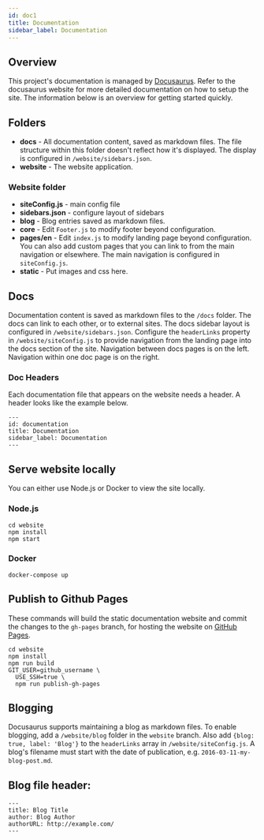 ```yaml
---
id: doc1
title: Documentation
sidebar_label: Documentation
---
```

## Overview
This project's documentation is managed by [Docusaurus](https://docusaurus.io).
Refer to the docusaurus website for more detailed documentation on how to setup
the site.  The information below is an overview for getting started quickly.

## Folders
- **docs** - All documentation content, saved as markdown files.  The file structure
within this folder doesn't reflect how it's displayed.  The display is configured in
`/website/sidebars.json`.
- **website** - The website application.

### Website folder
- **siteConfig.js** - main config file
- **sidebars.json** - configure layout of sidebars
- **blog** - Blog entries saved as markdown files.
- **core** - Edit `Footer.js` to modify footer beyond configuration.
- **pages/en** - Edit `index.js` to modify landing page beyond configuration.  You can also add
custom pages that you can link to from the main navigation or elsewhere.  The main navigation
is configured in `siteConfig.js`.
- **static** - Put images and css here.

## Docs
Documentation content is saved as markdown files to the `/docs` folder.  The docs can link to each other,
or to external sites.  The docs sidebar layout is configured in `/website/sidebars.json`.  Configure
the `headerLinks` property in `/website/siteConfig.js` to provide navigation from the landing page
into the docs section of the site.  Navigation between docs pages is on the left.  Navigation within
one doc page is on the right.

### Doc Headers
Each documentation file that appears on the website needs a header.  A header
looks like the example below.

```
---
id: documentation
title: Documentation
sidebar_label: Documentation
---
```

## Serve website locally
You can either use Node.js or Docker to view the site locally.

### Node.js
```
cd website
npm install
npm start
```

### Docker
`docker-compose up`

## Publish to Github Pages
These commands will build the static documentation website and commit the changes
to the `gh-pages` branch, for hosting the website on [GitHub Pages](https://pages.github.com/).

```
cd website
npm install
npm run build
GIT_USER=github_username \
  USE_SSH=true \
  npm run publish-gh-pages
```

## Blogging
Docusaurus supports maintaining a blog as markdown files.  To enable blogging, add a `/website/blog` folder
in the `website` branch.  Also add `{blog: true, label: 'Blog'}` to the `headerLinks` array in `/website/siteConfig.js`.
A blog's filename must start with the date of publication, e.g. `2016-03-11-my-blog-post.md`.

## Blog file header:
```
---
title: Blog Title
author: Blog Author
authorURL: http://example.com/
---
```
